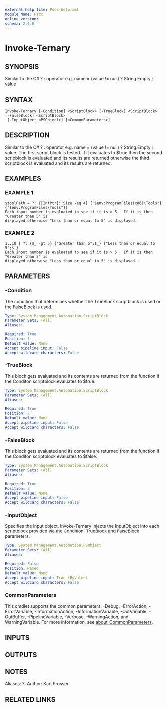 ```yaml
---
external help file: Pscx-help.xml
Module Name: Pscx
online version:
schema: 2.0.0
---
```


# Invoke-Ternary

## SYNOPSIS
Similar to the C# ?
: operator e.g.
name = (value != null) ?
String.Empty : value

## SYNTAX

```
Invoke-Ternary [-Condition] <ScriptBlock> [-TrueBlock] <ScriptBlock> [-FalseBlock] <ScriptBlock>
 [-InputObject <PSObject>] [<CommonParameters>]
```

## DESCRIPTION
Similar to the C# ?
: operator e.g.
name = (value != null) ?
String.Empty : value.
The first script block is tested.
If it evaluates to $true then the second scripblock
is evaluated and its results are returned otherwise the third scriptblock is evaluated
and its results are returned.

## EXAMPLES

### EXAMPLE 1
```
$toolPath = ?: {[IntPtr]::Size -eq 4} {"$env:ProgramFiles(x86)\Tools"} {"$env:ProgramFiles\Tools"}}
Each input number is evaluated to see if it is > 5.  If it is then "Greater than 5" is
displayed otherwise "Less than or equal to 5" is displayed.
```

### EXAMPLE 2
```
1..10 | ?: {$_ -gt 5} {"Greater than 5";$_} {"Less than or equal to 5";$_}
Each input number is evaluated to see if it is > 5.  If it is then "Greater than 5" is
displayed otherwise "Less than or equal to 5" is displayed.
```

## PARAMETERS

### -Condition
The condition that determines whether the TrueBlock scriptblock is used or the FalseBlock
is used.

```yaml
Type: System.Management.Automation.ScriptBlock
Parameter Sets: (All)
Aliases:

Required: True
Position: 1
Default value: None
Accept pipeline input: False
Accept wildcard characters: False
```

### -TrueBlock
This block gets evaluated and its contents are returned from the function if the Conditon
scriptblock evaluates to $true.

```yaml
Type: System.Management.Automation.ScriptBlock
Parameter Sets: (All)
Aliases:

Required: True
Position: 2
Default value: None
Accept pipeline input: False
Accept wildcard characters: False
```

### -FalseBlock
This block gets evaluated and its contents are returned from the function if the Conditon
scriptblock evaluates to $false.

```yaml
Type: System.Management.Automation.ScriptBlock
Parameter Sets: (All)
Aliases:

Required: True
Position: 3
Default value: None
Accept pipeline input: False
Accept wildcard characters: False
```

### -InputObject
Specifies the input object.
Invoke-Ternary injects the InputObject into each scriptblock
provided via the Condition, TrueBlock and FalseBlock parameters.

```yaml
Type: System.Management.Automation.PSObject
Parameter Sets: (All)
Aliases:

Required: False
Position: Named
Default value: None
Accept pipeline input: True (ByValue)
Accept wildcard characters: False
```

### CommonParameters
This cmdlet supports the common parameters: -Debug, -ErrorAction, -ErrorVariable, -InformationAction, -InformationVariable, -OutVariable, -OutBuffer, -PipelineVariable, -Verbose, -WarningAction, and -WarningVariable. For more information, see [about_CommonParameters](http://go.microsoft.com/fwlink/?LinkID=113216).

## INPUTS

## OUTPUTS

## NOTES
Aliases:  ?:
Author:   Karl Prosser

## RELATED LINKS
